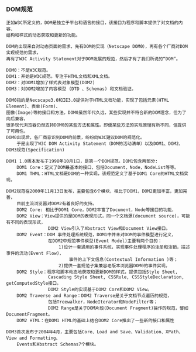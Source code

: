### DOM规范

	正如W3C所定义的，DOM是独立于平台和语言的接口，该接口为程序和脚本提供了对文档的内容、
	结构和样式的动态获取和更新的功能。

	DOM的出现来自对动态页面的需求，先有DOM的实现（Netscape DOM0），再有各个厂商对DOM实现规范的需求，
	再有了W3C Activity Statement对于DOM发展的规范，然后才有了我们所说的“DOM”。

	DOM0：不是W3C规范。
	DOM1：开始是W3C规范。专注于HTML文档和XML文档。
	DOM2：对DOM1增加了样式表对象模型(DOM2)
	DOM3：对DOM2增加了内容模型 (DTD 、Schemas) 和文档验证。

	DOM0指的是Necscape3.0和IE3.0提供对于HTML文档功能，实现了包括元素(HTML Element)、表单(Form)、
	图像(Image)等的接口和方法。DOM0虽然年代久远，某些实现并不符合新的DOM理念，但为了向后兼容，
	很多现代浏览器仍然支持DOM0的某些方法和属性。即便某些方法的实现原理有所不同，但提供了可用性。
	DOM0出现后，各厂商意识到DOM的前景，纷纷向W3C建议DOM的规范化。
		于是出现了W3C DOM Activity Statement（DOM的活动清单）以及DOM1、DOM2、DOM3规范(Specification)
	
	DOM1 1.0版本发布于1998年10月1日，是第一个DOM规范。DOM1包含两部分:
		DOM1 Core：定义了DOM最基本的接口，包括Document，Node，NodeList等等。
		DOM1 THML：HTML文档是DOM的一种实现，该规范定义了基于DOM1 Core的HTML文档实现。
	
	DOM2规范在2000年11月13日发布，主要包含6个模块，相比于DOM1，DOM2更加丰富，更加完善，
		目前主流浏览器对DOM2有着良好的支持。
		DOM2 Core: 相比于DOM1 Core，DOM2丰富了Document，Node等接口的功能，
		DOM2 View：View提供的是DOM的表现形式，同一个文档源(document source)，可能有不同的表现形式，
					DOM2 View引入了Abstract View和Document View接口。
		DOM2 Event：DOM 事件处理系统规范，DOM1中并未对DOM的事件模型进行定义，
					在DOM2中规范事件模型(Event Model)主要有两个目的：
						1)设计一套通用的事件系统，实现事件处理程序的注册和注销，描述事件的流动(Event Flow)，
							事件的上下文信息(Contextual Information )等；
						2)提供一套规范子集兼容老版本浏览器DOM0的事件实现。
		DOM2 Style：程序和脚本动态地获取和更新DOM的样式，提供包括Style Sheet, 
					Cascading Style Sheet, CSSRule, CSSStyleDeclaration, getComputedStyle接口。
					DOM2 Style的实现基于DOM2 Core和DOM2 View。
		DOM2 Traverse and Range：DOM2 Traverse是关于文档节点遍历的规范，
					包括Treewalker，NodeIterator和NodeFilter等；
					DOM2 Range是关于DOM片段(Document Fragment)操作的规范，譬如DocumentFragment。
		DOM2 HTML：在DOM1 HTML的基础上结合DOM2 Core推出了一些新的接口和属性

	DOM3首次发布于2004年4月，主要包括Core、Load and Save、Validation、XPath、View and Formatting、
		Events和Abstract Schemas7个模块。